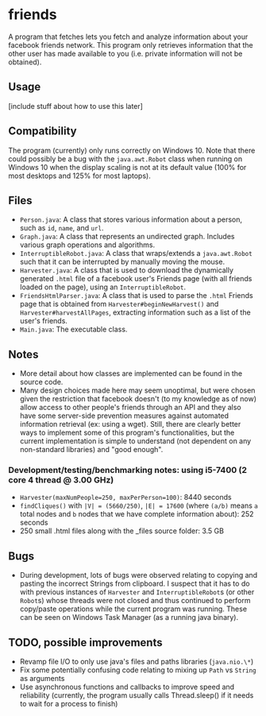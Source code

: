 # friends
A program that fetches lets you fetch and analyze information about your facebook friends network. This program only retrieves information that the other user has made available to you (i.e. private information will not be obtained).

## Usage
[include stuff about how to use this later]

## Compatibility
The program (currently) only runs correctly on Windows 10. Note that there could possibly be a bug with the `java.awt.Robot` class when running on Windows 10 when the display scaling is not at its default value (100% for most desktops and 125% for most laptops).

## Files
- `Person.java`: A class that stores various information about a person, such as `id`, `name`, and `url`.
- `Graph.java`: A class that represents an undirected graph. Includes various graph operations and algorithms.
- `InterruptibleRobot.java`: A class that wraps/extends a `java.awt.Robot` such that it can be interrupted by manually moving the mouse.
- `Harvester.java`: A class that is used to download the dynamically generated `.html` file of a facebook user's Friends page (with all friends loaded on the page), using an `InterruptibleRobot`.
- `FriendsHtmlParser.java`: A class that is used to parse the `.html` Friends page that is obtained from `Harvester#beginNewHarvest()` and `Harvester#harvestAllPages`, extracting information such as a list of the user's friends.
- `Main.java`: The executable class.

## Notes
- More detail about how classes are implemented can be found in the source code.
- Many design choices made here may seem unoptimal, but were chosen given the restriction that facebook doesn't (to my knowledge as of now) allow access to other people's friends through an API and they also have some server-side prevention measures against automated information retrieval (ex: using a wget). Still, there are clearly better ways to implement some of this program's functionalities, but the current implementation is simple to understand (not dependent on any non-standard libraries) and "good enough".

### Development/testing/benchmarking notes: using i5-7400 (2 core 4 thread @ 3.00 GHz)
- `Harvester(maxNumPeople=250, maxPerPerson=100)`: 8440 seconds
- `findCliques()` with `|V| = (5660/250)`, `|E| = 17600` (where `(a/b)` means `a` total nodes and `b` nodes that we have complete information about): 252 seconds
- 250 small .html files along with the _files source folder: 3.5 GB

## Bugs
- During development, lots of bugs were observed relating to copying and pasting the incorrect Strings from clipboard. I suspect that it has to do with previous instances of `Harvester` and `InterruptibleRobot`s (or other `Robot`s) whose threads were not closed and thus continued to perform copy/paste operations while the current program was running. These can be seen on Windows Task Manager (as a running java binary).

## TODO, possible improvements
- Revamp file I/O to only use java's files and paths libraries (`java.nio.\*`)
- Fix some potentially confusing code relating to mixing up `Path` vs `String` as arguments
- Use asynchronous functions and callbacks to improve speed and reliability (currently, the program usually calls Thread.sleep() if it needs to wait for a process to finish)
